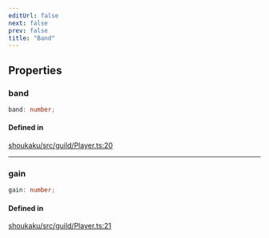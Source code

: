 ```yaml
---
editUrl: false
next: false
prev: false
title: "Band"
---
```


## Properties

<a id="band" name="band"></a>

### band

```ts
band: number;
```

#### Defined in

[shoukaku/src/guild/Player.ts:20](https://github.com/shipgirlproject/shoukaku/blob/049b5dc536f3b28e41c5423a707d8a02ac9377a7/src/guild/Player.ts#L20)

***

<a id="gain" name="gain"></a>

### gain

```ts
gain: number;
```

#### Defined in

[shoukaku/src/guild/Player.ts:21](https://github.com/shipgirlproject/shoukaku/blob/049b5dc536f3b28e41c5423a707d8a02ac9377a7/src/guild/Player.ts#L21)
